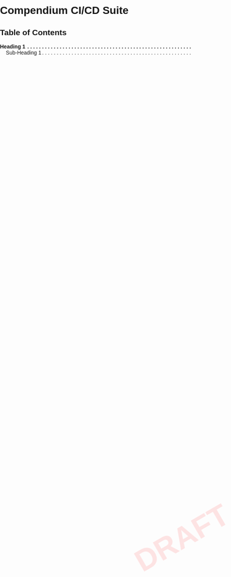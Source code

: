 
<style>
body {
    margin: 0;
    padding: 0;
    font-family: Arial, sans-serif;
    position: relative;
}

.watermark {
    position: fixed;
    top: 35%;
    left: 10%;
    width: 80%;
    text-align: center;
    font-size: 80px;
    font-weight: bold;
    color: rgba(255, 0, 0, 0.1); 
    transform: rotate(-30deg);
    z-index: -1;
    pointer-events: none;
}

.headerTitle {
  font-size: 45px;
  text-align: center;
}

.tab {
  display: inline-block;
  margin-left: 40px;
}

#backdrop {
  padding: 100 0 100 0;
  display: flex;
  justify-content: center;
  align-items: center;
}

.visually-hidden {
    clip: rect(0 0 0 0);
    clip-path: inset(100%);
    height: 1px;
    overflow: hidden;
    position: absolute;
    width: 1px;
    white-space: nowrap;
}

.toc-list, .toc-list ol {
  list-style-type: none;
}

.toc-list {
  padding: 0;
}

.toc-list ol {
  padding-inline-start: 2ch;
}

.toc-list > li > a {
  font-weight: bold;
  margin-block-start: 1em;
}

.toc-list li > a {
    text-decoration: none;
    display: grid;
    grid-template-columns: auto max-content;
    align-items: end;
}

.toc-list li > a > .title {
    position: relative;
    overflow: hidden;
}

.toc-list li > a .leaders::after {
    position: absolute;
    padding-inline-start: .25ch;
    content: " . . . . . . . . . . . . . . . . . . . "
        ". . . . . . . . . . . . . . . . . . . . . . . "
        ". . . . . . . . . . . . . . . . . . . . . . . "
        ". . . . . . . . . . . . . . . . . . . . . . . "
        ". . . . . . . . . . . . . . . . . . . . . . . "
        ". . . . . . . . . . . . . . . . . . . . . . . "
        ". . . . . . . . . . . . . . . . . . . . . . . ";
    text-align: right;
}

.toc-list li > a > .page {
    min-width: 2ch;
    font-variant-numeric: tabular-nums;
    text-align: right;
}
</style>

<div class="watermark">DRAFT</div>

<h1 id="headerTitle">Compendium CI/CD Suite</h1>

<h2>Table of Contents</h2>
<ol class="toc-list" role="list">
  <li>
    <a href="#Heading1">
      <span class="title">Heading 1<span class="leaders" aria-hidden="true"></span></span>
    </a>
        <ol role="list">
            <li>
                <a href="#SubHeading1">
                            <span class="title">Sub-Heading 1<span class="leaders" aria-hidden="true"></span>
                </a>
            </li>
        </ol>
    </li>
</ol>

